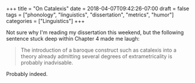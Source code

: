 +++
title = "On Catalexis"
date = 2018-04-07T09:42:26-07:00
draft = false
tags = ["phonology", "linguistics", "dissertation", "metrics", "humor"]
categories = ["Linguistics"]
+++

Not sure why I'm reading my dissertation this weekend, but the following sentence stuck deep within Chapter 4 made me laugh:

> The introduction of a baroque construct such as catalexis into a theory already
admitting several degrees of extrametricality is probably inadvisable.

Probably indeed.
